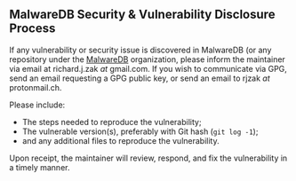 ## MalwareDB Security & Vulnerability Disclosure Process

If any vulnerability or security issue is discovered in MalwareDB (or any repository under the [MalwareDB](https://github.com/malwaredb/) organization, please inform the maintainer via email at richard.j.zak *at* gmail.com. If you wish to communicate via GPG, send an email requesting a GPG public key, or send an email to rjzak *at* protonmail.ch.

Please include:
* The steps needed to reproduce the vulnerability;
* The vulnerable version(s), preferably with Git hash (`git log -1`);
* and any additional files to reproduce the vulnerability.

Upon receipt, the maintainer will review, respond, and fix the vulnerability in a timely manner.
